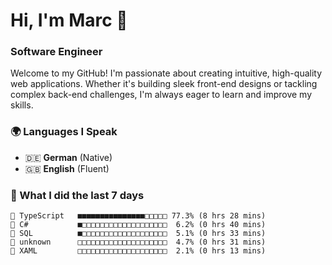 # Hi, I'm Marc 👋 
### Software Engineer

Welcome to my GitHub! I'm passionate about creating intuitive, high-quality web applications. Whether it's building sleek front-end designs or tackling complex back-end challenges, I'm always eager to learn and improve my skills.  

### 🌍 Languages I Speak  
- 🇩🇪 **German** (Native)  
- 🇬🇧 **English** (Fluent)

### 🤯 What I did the last 7 days

```
🔷 TypeScript   ■■■■■■■■■■■■■■■□□□□□ 77.3% (8 hrs 28 mins)
🔷 C#           ■□□□□□□□□□□□□□□□□□□□  6.2% (0 hrs 40 mins)
📄 SQL          ■□□□□□□□□□□□□□□□□□□□  5.1% (0 hrs 33 mins)
📄 unknown      □□□□□□□□□□□□□□□□□□□□  4.7% (0 hrs 31 mins)
📄 XAML         □□□□□□□□□□□□□□□□□□□□  2.1% (0 hrs 13 mins)
```